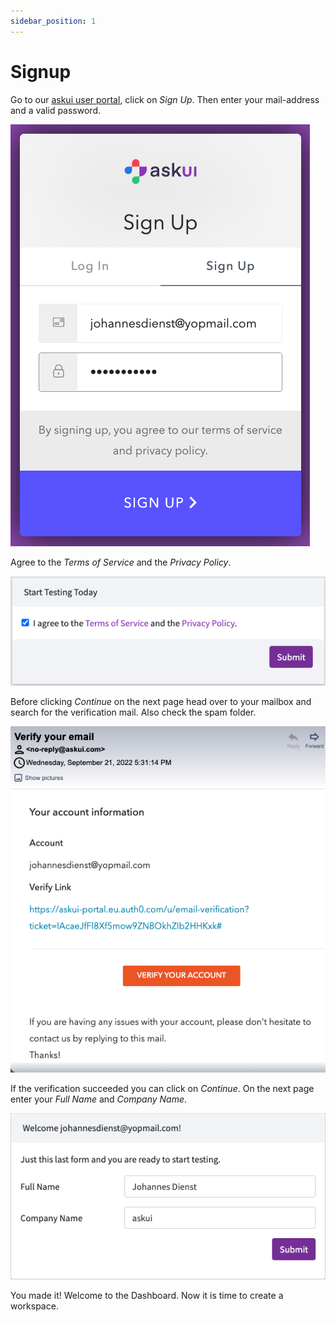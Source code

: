 ```yaml
---
sidebar_position: 1
---
```


# Signup
Go to our [askui user portal](https://app.v2.askui.com/), click on _Sign Up_. Then enter your mail-address and a valid password.

![Overlap](./signup.png)

Agree to the _Terms of Service_ and the _Privacy Policy_.

![Overlap](./agreement_ToS_PP.png)

Before clicking _Continue_ on the next page head over to your mailbox and search for the verification mail. Also check the spam folder.

![Overlap](./verification_mail.png)

If the verification succeeded you can click on _Continue_. On the next page enter your _Full Name_ and _Company Name_.

![Overlap](./welcome_fullname_company.png)

You made it! Welcome to the Dashboard. Now it is time to create a workspace.
